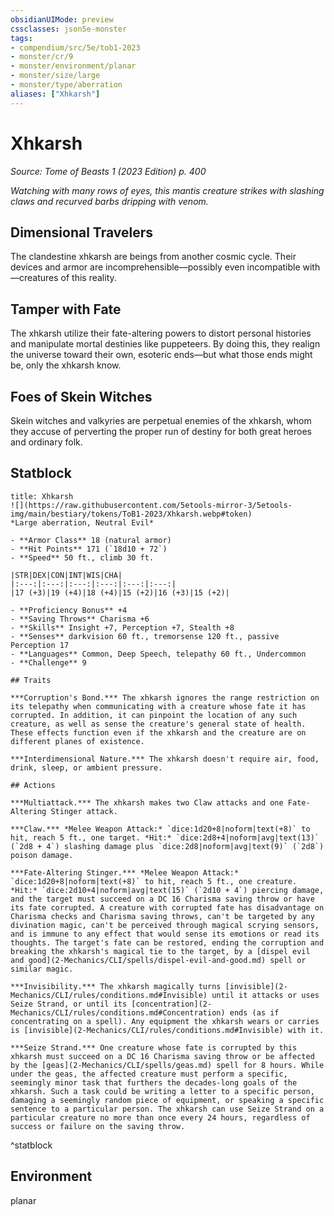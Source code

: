 ```yaml
---
obsidianUIMode: preview
cssclasses: json5e-monster
tags:
- compendium/src/5e/tob1-2023
- monster/cr/9
- monster/environment/planar
- monster/size/large
- monster/type/aberration
aliases: ["Xhkarsh"]
---
```

# Xhkarsh
*Source: Tome of Beasts 1 (2023 Edition) p. 400*  

*Watching with many rows of eyes, this mantis creature strikes with slashing claws and recurved barbs dripping with venom.*

## Dimensional Travelers

The clandestine xhkarsh are beings from another cosmic cycle. Their devices and armor are incomprehensible—possibly even incompatible with—creatures of this reality.

## Tamper with Fate

The xhkarsh utilize their fate-altering powers to distort personal histories and manipulate mortal destinies like puppeteers. By doing this, they realign the universe toward their own, esoteric ends—but what those ends might be, only the xhkarsh know.

## Foes of Skein Witches

Skein witches and valkyries are perpetual enemies of the xhkarsh, whom they accuse of perverting the proper run of destiny for both great heroes and ordinary folk.

## Statblock

```ad-statblock
title: Xhkarsh
![](https://raw.githubusercontent.com/5etools-mirror-3/5etools-img/main/bestiary/tokens/ToB1-2023/Xhkarsh.webp#token)
*Large aberration, Neutral Evil*

- **Armor Class** 18 (natural armor)
- **Hit Points** 171 (`18d10 + 72`)
- **Speed** 50 ft., climb 30 ft.

|STR|DEX|CON|INT|WIS|CHA|
|:---:|:---:|:---:|:---:|:---:|:---:|
|17 (+3)|19 (+4)|18 (+4)|15 (+2)|16 (+3)|15 (+2)|

- **Proficiency Bonus** +4
- **Saving Throws** Charisma +6
- **Skills** Insight +7, Perception +7, Stealth +8
- **Senses** darkvision 60 ft., tremorsense 120 ft., passive Perception 17
- **Languages** Common, Deep Speech, telepathy 60 ft., Undercommon
- **Challenge** 9

## Traits

***Corruption's Bond.*** The xhkarsh ignores the range restriction on its telepathy when communicating with a creature whose fate it has corrupted. In addition, it can pinpoint the location of any such creature, as well as sense the creature's general state of health. These effects function even if the xhkarsh and the creature are on different planes of existence.

***Interdimensional Nature.*** The xhkarsh doesn't require air, food, drink, sleep, or ambient pressure.

## Actions

***Multiattack.*** The xhkarsh makes two Claw attacks and one Fate-Altering Stinger attack.

***Claw.*** *Melee Weapon Attack:* `dice:1d20+8|noform|text(+8)` to hit, reach 5 ft., one target. *Hit:* `dice:2d8+4|noform|avg|text(13)` (`2d8 + 4`) slashing damage plus `dice:2d8|noform|avg|text(9)` (`2d8`) poison damage.

***Fate-Altering Stinger.*** *Melee Weapon Attack:* `dice:1d20+8|noform|text(+8)` to hit, reach 5 ft., one creature. *Hit:* `dice:2d10+4|noform|avg|text(15)` (`2d10 + 4`) piercing damage, and the target must succeed on a DC 16 Charisma saving throw or have its fate corrupted. A creature with corrupted fate has disadvantage on Charisma checks and Charisma saving throws, can't be targeted by any divination magic, can't be perceived through magical scrying sensors, and is immune to any effect that would sense its emotions or read its thoughts. The target's fate can be restored, ending the corruption and breaking the xhkarsh's magical tie to the target, by a [dispel evil and good](2-Mechanics/CLI/spells/dispel-evil-and-good.md) spell or similar magic.

***Invisibility.*** The xhkarsh magically turns [invisible](2-Mechanics/CLI/rules/conditions.md#Invisible) until it attacks or uses Seize Strand, or until its [concentration](2-Mechanics/CLI/rules/conditions.md#Concentration) ends (as if concentrating on a spell). Any equipment the xhkarsh wears or carries is [invisible](2-Mechanics/CLI/rules/conditions.md#Invisible) with it.

***Seize Strand.*** One creature whose fate is corrupted by this xhkarsh must succeed on a DC 16 Charisma saving throw or be affected by the [geas](2-Mechanics/CLI/spells/geas.md) spell for 8 hours. While under the geas, the affected creature must perform a specific, seemingly minor task that furthers the decades-long goals of the xhkarsh. Such a task could be writing a letter to a specific person, damaging a seemingly random piece of equipment, or speaking a specific sentence to a particular person. The xhkarsh can use Seize Strand on a particular creature no more than once every 24 hours, regardless of success or failure on the saving throw.
```
^statblock

## Environment

planar